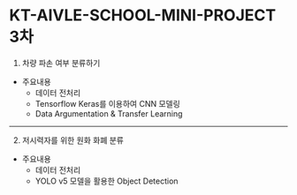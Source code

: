 # KT-AIVLE-SCHOOL-MINI-PROJECT 3차
1. 차량 파손 여부 분류하기
  - 주요내용
    - 데이터 전처리
    - Tensorflow Keras를 이용하여 CNN 모델링
    - Data Argumentation & Transfer Learning
---
2. 저시력자를 위한 원화 화폐 분류
  - 주요내용
    - 데이터 전처리
    - YOLO v5 모델을 활용한 Object Detection
